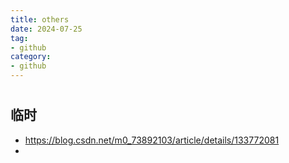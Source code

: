 ```yaml
---
title: others
date: 2024-07-25
tag:
- github
category:
- github
---
```

# 
## 临时
- https://blog.csdn.net/m0_73892103/article/details/133772081
- 

